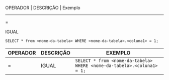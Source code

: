 OPERADOR | DESCRIÇÃO | Exemplo
______


= 

IGUAL

`SELECT * from <nome-da-tabela> WHERE <nome-da-tabela>.<coluna1> = 1;`


OPERADOR  | DESCRIÇÃO | EXEMPLO
--------- | --------- | -------
=    | IGUAL | `SELECT * from <nome-da-tabela> WHERE <nome-da-tabela>.<coluna1> = 1;`
